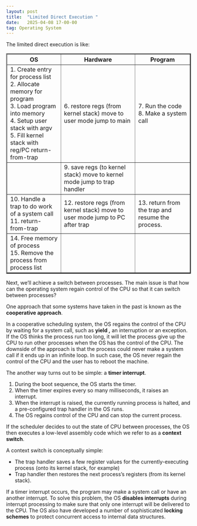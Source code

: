```yaml
---
layout: post
title:  "Limited Direct Execution "
date:   2025-04-08 17-00-00
tag: Operating System
---
```

The limited direct execution is like: 
<table border="2">
  <tr>
    <th>OS </th><th>Hardware</th><th>Program</th>
  </tr>
  <tr>
    <td>1. Create entry for process list  <br> 2. Allocate memory for program <br> 3. Load program into memory <br> 4. Setup user stack with argv <br> 5. Fill kernel stack with reg/PC return-from-trap </td>  
    <td> 6. restore regs (from kernel stack) move to user mode jump to main</td>
    <td> 7. Run the code <br>
8. Make a system call</td>
  </tr>
  
  <tr> 
  <td> </td>
  <td> 9. save regs (to kernel stack) move to kernel mode jump to trap handler</td>
  <td> </td> 
  </tr>

  <tr> 
  <td> 10. Handle a trap to do work of a system call <br> 11. return-from-trap</td>
  <td>12. restore regs (from kernel stack) move to user mode jump to PC after trap</td>
  <td>13. return from the trap and resume the process.</td> 
  </tr>
 <tr> 
  <td>14. Free memory of process <br> 15. Remove the process from process list</td>
  <td> </td>
  <td> </td> 
  </tr>


</table>





Next, we’ll achieve a switch between processes. The main issue is that how can the operating system regain control of the CPU so that it can switch between processes?

One approach that some systems have taken in the past is known as the **cooperative approach**.

In a cooperative scheduling system, the OS regains the control of the CPU by waiting for a system call, such as **yield ,** an interruption or an exception. If the OS thinks the process run too long, it will let the process give up the CPU to run other processes when the OS has the control of the CPU. The downside of the approach is that the process could never make a system call if it ends up in an infinite loop. In such case, the OS never regain the control of the CPU and the user has to reboot the machine.

The another way turns out to be simple: a **timer interrupt**. 

1. During the boot sequence, the OS starts the timer. 
2. When the timer expires every so many milliseconds, it raises an interrupt.  
3. When the interrupt is raised, the currently running process is halted, and a pre-configured trap handler in the OS runs. 
4. The OS regains control of the CPU and can stop the current process.

If the scheduler decides to out the state of CPU between processes, the OS then executes a low-level assembly code which we refer to as a **context switch**. 

A context switch is conceptually simple: 

- The trap handler saves a few register values for the currently-executing process (onto its kernel stack, for example)
- Trap handler then restores the next process’s registers  (from its kernel stack).

If a timer interrupt occurs, the program may make a system call or have an another interrupt. To solve this problem, the OS **disables interrupts** during interrupt processing to make sure that only one interrupt will be delivered to the CPU. The OS also have developed a number of sophisticated **locking schemes** to protect concurrent access to internal data structures.